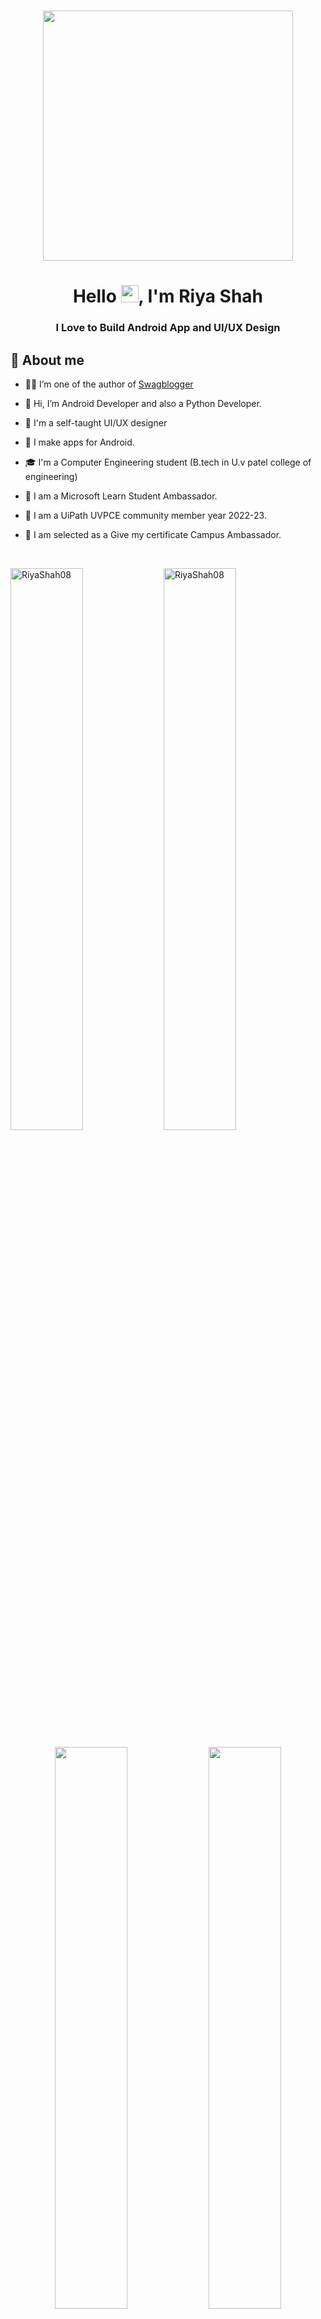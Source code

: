 
<h1 align="center"> <center><img src="https://github.com/RiyaShah08/Riyashah08/blob/main/gif/animation_500_kzr0wial.gif"  width="400"></h1>

<h1 align="center">Hello  <img src="https://media.giphy.com/media/hvRJCLFzcasrR4ia7z/giphy.gif" width="28">, I'm Riya Shah</h1>
<h3 align="center">I Love to Build Android App and UI/UX Design</h3>

  ## 📖 About me

- 👨‍💼 I’m one of the author of [Swagblogger](https://swagblogger.com/)
- 👋 Hi, I’m Android Developer and also a Python Developer.
- 🎨 I'm a self-taught UI/UX designer
- 📱  I make apps for Android.
- 🎓 I'm a Computer Engineering student (B.tech in U.v patel college of engineering)
- 🥂 I am a Microsoft Learn Student Ambassador.
- 🎉 I am a UiPath UVPCE community member year 2022-23.
- 🎇 I am selected as a Give my certificate Campus Ambassador.

  <br>
  
<img align="left" src="https://github-readme-stats.vercel.app/api?username=RiyaShah08&show_icons=true&theme=radical" alt="RiyaShah08" width="48%">
  <img src="https://github-readme-stats.vercel.app/api/top-langs/?username=RiyaShah08&layout=compact" alt="RiyaShah08" width="48%">
  
<p align="center">
    <img width="48%" src="https://github-readme-stats.vercel.app/api?username=Riyashah08&show_icons=true&theme=tokyonight" />
    <img width="48%" src="https://github-readme-streak-stats.herokuapp.com/?user=Riyashah08&theme=tokyonight" />
</p>

<p align="center">
    <img width="48%" src="https://github-readme-stats.vercel.app/api/top-langs/?username=Riyashah08&layout=compact&theme=tokyonight" alt="Riyashah" />
</p>
